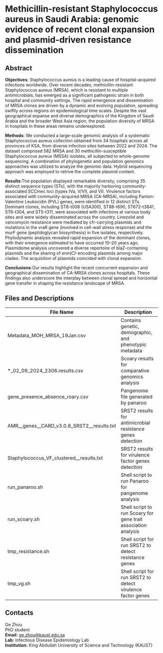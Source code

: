 # Methicillin-resistant Staphylococcus aureus in Saudi Arabia: genomic evidence of recent clonal expansion and plasmid-driven resistance dissemination

## Abstract


__Objectives__: Staphylococcus aureus is a leading cause of hospital-acquired infections worldwide. Over recent decades, methicillin-resistant Staphylococcus aureus (MRSA), which is resistant to multiple antimicrobials, has emerged as a significant pathogenic strain in both hospital and community settings. The rapid emergence and dissemination of MRSA clones are driven by a dynamic and evolving population, spreading swiftly across regions on epidemiological time scales. Despite the vast geographical expanse and diverse demographics of the Kingdom of Saudi Arabia and the broader West Asia region, the population diversity of MRSA in hospitals in these areas remains underexplored.

__Methods__: We conducted a large-scale genomic analysis of a systematic Staphylococcus aureus collection obtained from 34 hospitals across all provinces of KSA, from diverse infection sites between 2022 and 2024. The dataset comprised 582 MRSA and 30 methicillin-susceptible Staphylococcus aureus (MSSA) isolates, all subjected to whole-genome sequencing. A combination of phylogenetic and population genomics approaches was utilized to analyze the genomic data. Hybrid sequencing approach was employed to retrive the complete plasmid content.

__Results__:The population displayed remarkable diversity, comprising 35 distinct sequence types (STs), with the majority harboring community-associated SCCmec loci (types IVa, V/VII, and VI). Virulence factors associated with community-acquired MRSA (CA-MRSA), including Panton-Valentine Leukocidin (PVL) genes, were identified in 12 distinct STs. Dominant clones, including ST8-t008 (USA300), ST88-t690, ST672-t3841, ST6-t304, and ST5-t311, were associated with infections at various body sites and were widely disseminated across the country. Linezolid and vancomycin resistance were mediated by cfr-carrying plasmids and mutations in the vraR gene (involved in cell-wall stress response) and the murF gene (peptidoglycan biosynthesis) in five isolates, respectively. Phylodynamic analysis revealed rapid expansion of the dominant clones, with their emergence estimated to have occurred 10–20 years ago. Plasmidome analysis uncovered a diverse repertoire of blaZ-containing plasmids and the sharing of erm(C)-encoding plasmids among major clades. The acquisition of plasmids coincided with clonal expansion.

__Conclusions__:Our results highlight the recent concurrent expansion and geographical dissemination of CA-MRSA clones across hospitals. These findings also underscore the interplay between clonal spread and horizontal gene transfer in shaping the resistance landscape of MRSA.

## Files and Descriptions

| File Name                                  | Description                                                      |
|--------------------------------------------|------------------------------------------------------------------|
| Metadata_MOH_MRSA_19Jan.csv                | Contains genetic, demographic, and phenotypic metadata           |
| *_02_09_2024_2306.results.csv              | Scoary results for comparative genomics analysis                 |
| gene_presence_absence_roary.csv            | Pangenome file generated by panaroo                              |
| AMR__genes__CARD_v3.0.8_SRST2__results.txt | SRST2 results for antimicrobial resistance genes detection       |
| Staphylococcus_VF_clustered__results.txt   | SRST2 results for virulence factor genes detection               |
| run_panaroo.sh                             | Shell script to run Panaroo for pangenome analysis               |
| run_scoary.sh                              | Shell script to run Scoary for gene trait association analysis   |
| tmp_resistance.sh                          | Shell script for run SRST2 to detect resistance genes            |
| tmp_vg.sh                                  | Shell script for run SRST2 to detect virulence factor genes      |
               





## Contacts

Ge Zhou  
PhD student  
**Email:** [ge.zhou@kaust.edu.sa](mailto:ge.zhou@kaust.edu.sa)  
**Lab:** Infectious Disease Epidemiology Lab  
**Institution:** King Abdullah University of Science and Technology (KAUST)

